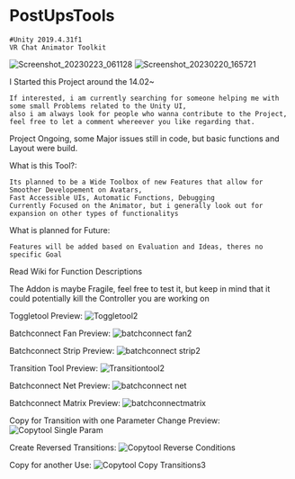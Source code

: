

# PostUpsTools

    #Unity 2019.4.31f1
    VR Chat Animator Toolkit
    

![Screenshot_20230223_061128](https://user-images.githubusercontent.com/93488236/220826097-502e47a6-916c-4c3e-aa73-340acc3f09a8.png)
![Screenshot_20230220_165721](https://user-images.githubusercontent.com/93488236/220152804-753facf6-e5d3-430d-ba27-a471a4e208ed.png)


    
I Started this Project around the 14.02~


    If interested, i am currently searching for someone helping me with some small Problems related to the Unity UI,
    also i am always look for people who wanna contribute to the Project, feel free to let a comment whereever you like regarding that.

Project Ongoing, some Major issues still in code,
but basic functions and Layout were build.



What is this Tool?:

    Its planned to be a Wide Toolbox of new Features that allow for Smoother Developement on Avatars,
    Fast Accessible UIs, Automatic Functions, Debugging
    Currently Focused on the Animator, but i generally look out for expansion on other types of functionalitys



What is planned for Future:

    Features will be added based on Evaluation and Ideas, theres no specific Goal





Read Wiki for Function Descriptions

The Addon is maybe Fragile, feel free to test it, but keep in mind that it could potentially kill the Controller you are working on


Toggletool Preview:
![Toggletool2](https://user-images.githubusercontent.com/93488236/220158134-de209f13-bb54-4b1a-85d4-f00ad6f93a24.gif)

Batchconnect Fan Preview:
![batchconnect fan2](https://user-images.githubusercontent.com/93488236/220157899-283b5e2e-5d66-474a-be1f-1e229fc91455.gif)

Batchconnect Strip Preview:
![batchconnect strip2](https://user-images.githubusercontent.com/93488236/220157910-10a79bf7-cbc7-444b-a9db-6e174cbbb742.gif)

Transition Tool Preview:
![Transitiontool2](https://user-images.githubusercontent.com/93488236/220157938-8ffb30db-dc46-49b3-a492-94c28e7f5a8f.gif)

Batchconnect Net Preview:
![batchconnect net](https://user-images.githubusercontent.com/93488236/220778089-ecc331ea-223c-45b0-b2e0-cc39c802b0c6.gif)


Batchconnect Matrix Preview:
![batchconnectmatrix](https://user-images.githubusercontent.com/93488236/220778098-0c26f281-ca93-4e03-9ff4-2e503fa9ae65.gif)


Copy for Transition with one Parameter Change Preview:
![Copytool Single Param](https://user-images.githubusercontent.com/93488236/220160256-fef99f65-945c-43cf-acb4-67d7d79605b2.gif)

Create Reversed Transitions:
![Copytool Reverse Conditions](https://user-images.githubusercontent.com/93488236/220160269-aa8e2209-c3c3-4b9c-b66b-68e4a2c648cf.gif)

Copy for another Use:
![Copytool Copy Transitions3](https://user-images.githubusercontent.com/93488236/220160284-272e624b-7886-46ef-bd07-2dd9017e2fe1.gif)


